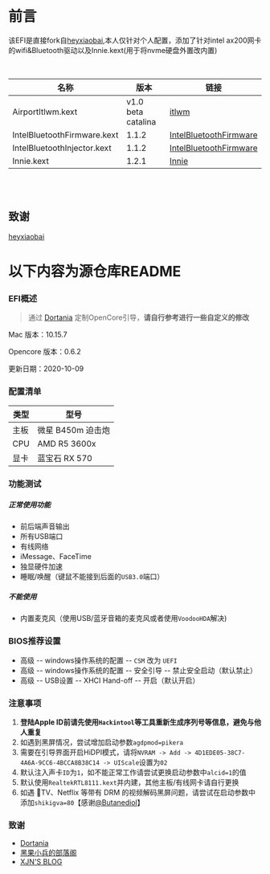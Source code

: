 # 前言

该EFI是直接fork自[heyxiaobai](https://github.com/heyxiaobai/MSI-B450m-MORTAR-Hackintosh),本人仅针对个人配置，添加了针对intel ax200网卡的wifi&Bluetooth驱动以及Innie.kext(用于将nvme硬盘外置改内置)

<br>

| 名称                        | 版本               | 链接                                                         |
| --------------------------- | ------------------ | ------------------------------------------------------------ |
| AirportItlwm.kext           | v1.0 beta catalina | [itlwm](https://github.com/OpenIntelWireless/itlwm)          |
| IntelBluetoothFirmware.kext | 1.1.2              | [IntelBluetoothFirmware](https://github.com/OpenIntelWireless/IntelBluetoothFirmware) |
| IntelBluetoothInjector.kext | 1.1.2              | [IntelBluetoothFirmware](https://github.com/OpenIntelWireless/IntelBluetoothFirmware) |
| Innie.kext                  | 1.2.1              | [Innie](https://github.com/cdf/Innie)                        |

<br>

<br>

## 致谢

[heyxiaobai](https://github.com/heyxiaobai/MSI-B450m-MORTAR-Hackintosh)

# 以下内容为源仓库README

### EFI概述

> 通过 [Dortania](https://dortania.github.io/OpenCore-Desktop-Guide/AMD/zen.html) 定制OpenCore引导，**请自行参考进行一些自定义的修改**
>

Mac 版本：10.15.7

Opencore 版本：0.6.2

更新日期：2020-10-09



### 配置清单

| 类型 | 型号              |
| ---- | ----------------- |
| 主板 | 微星 B450m 迫击炮 |
| CPU  | AMD R5 3600x      |
| 显卡 | 蓝宝石 RX 570     |



### 功能测试

##### 正常使用功能

* 前后端声音输出
* 所有USB端口
* 有线网络
* iMessage、FaceTime
* 独显硬件加速
* 睡眠/唤醒（键鼠不能接到后面的`USB3.0`端口）

##### 不能使用

* 内置麦克风（使用USB/蓝牙音箱的麦克风或者使用`VoodooHDA`解决)



### BIOS推荐设置

* 高级 -- windows操作系统的配置 -- `CSM` 改为 `UEFI`
* 高级 -- windows操作系统的配置 -- 安全引导 -- 禁止安全启动（默认禁止）
* 高级 -- USB设置 -- XHCI Hand-off -- 开启（默认开启）



### 注意事项

1. **登陆Apple ID前请先使用`Hackintool`等工具重新生成序列号等信息，避免与他人重复**
2. 如遇到黑屏情况，尝试增加启动参数`agdpmod=pikera`
3. 需要在引导界面开启HiDPI模式，请将`NVRAM -> Add -> 4D1EDE05-38C7-4A6A-9CC6-4BCCA8B38C14 -> UIScale`设置为`02`
4. 默认注入声卡`ID`为`1`，如不能正常工作请尝试更换启动参数中`alcid=1`的值
5. 默认使用`RealtekRTL8111.kext`并内建，其他主板/有线网卡请自行更换
6. 如遇 TV、Netflix 等带有 DRM 的视频解码黑屏问题，请尝试在启动参数中添加`shikigva=80`【感谢[@Butanediol](https://github.com/Butanediol)】



### 致谢

* [Dortania](https://dortania.github.io/OpenCore-Install-Guide/AMD/zen.html)
* [黑果小兵的部落阁](https://blog.daliansky.net)
* [XJN'S BLOG](https://blog.xjn819.com)
